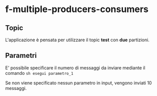 # f-multiple-producers-consumers

## Topic
L'applicazione è pensata per utilizzare il topic **test** con **due** partizioni.

## Parametri
E' possibile specificare il numero di messaggi da inviare mediante il comando `sh esegui parametro_1`

Se non viene specificato nessun parametro in input, vengono inviati 10 messaggi.


